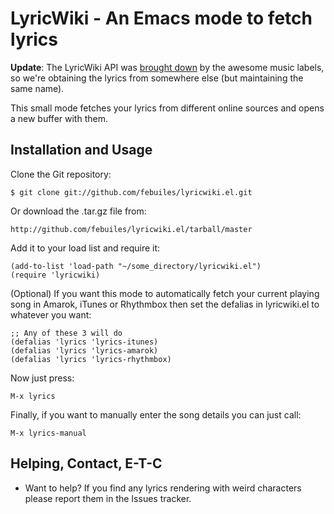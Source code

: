 LyricWiki - An Emacs mode to fetch lyrics
========================

**Update**: The LyricWiki API was [brought
  down](http://groups.google.com/group/lyricwiki-api/browse_thread/thread/733ccd919d654040) by the
  awesome music labels, so we're obtaining the lyrics from somewhere else (but maintaining the same name).

This small mode fetches your lyrics from different online sources and opens a new buffer
with them.

Installation and Usage
------------
Clone the Git repository:

    $ git clone git://github.com/febuiles/lyricwiki.el.git

Or download the .tar.gz file from:

    http://github.com/febuiles/lyricwiki.el/tarball/master

Add it to your load list and require it:

    (add-to-list 'load-path "~/some_directory/lyricwiki.el")
    (require 'lyricwiki)

(Optional) If you want this mode to automatically fetch your current playing
song in Amarok, iTunes or Rhythmbox then set the defalias in lyricwiki.el to
whatever you want:

    ;; Any of these 3 will do
    (defalias 'lyrics 'lyrics-itunes)
    (defalias 'lyrics 'lyrics-amarok)
    (defalias 'lyrics 'lyrics-rhythmbox)

Now just press:

    M-x lyrics

Finally, if you want to manually enter the song details you can just call:

    M-x lyrics-manual

Helping, Contact, E-T-C
--------------------------------
* Want to help? If you find any lyrics rendering with weird characters please
  report them in the Issues tracker.


